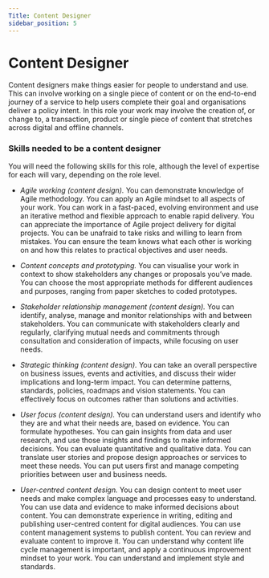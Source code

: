 ```yaml
---
Title: Content Designer
sidebar_position: 5
---
```

# Content Designer

Content designers make things easier for people to understand and use. This can involve working on a single piece of content or on the end-to-end journey of a service to help users complete their goal and organisations deliver a policy intent. In this role your work may involve the creation of, or change to, a transaction, product or single piece of content that stretches across digital and offline channels.

### Skills needed to be a content designer  

You will need the following skills for this role, although the level of expertise for each will vary, depending on the role level.

- _*Agile working (content design).*_ You can demonstrate knowledge of Agile methodology. You can apply an Agile mindset to all aspects of your work. You can work in a fast-paced, evolving environment and use an iterative method and flexible approach to enable rapid delivery. You can appreciate the importance of Agile project delivery for digital projects. You can be unafraid to take risks and willing to learn from mistakes. You can ensure the team knows what each other is working on and how this relates to practical objectives and user needs.

- _*Content concepts and prototyping.*_ You can visualise your work in context to show stakeholders any changes or proposals you’ve made. You can choose the most appropriate methods for different audiences and purposes, ranging from paper sketches to coded prototypes.

- _*Stakeholder relationship management (content design).*_ You can identify, analyse, manage and monitor relationships with and between stakeholders. You can communicate with stakeholders clearly and regularly, clarifying mutual needs and commitments through consultation and consideration of impacts, while focusing on user needs.

- _*Strategic thinking (content design).*_ You can take an overall perspective on business issues, events and activities, and discuss their wider implications and long-term impact. You can determine patterns, standards, policies, roadmaps and vision statements. You can effectively focus on outcomes rather than solutions and activities.

- _*User focus (content design).*_ You can understand users and identify who they are and what their needs are, based on evidence. You can formulate hypotheses. You can gain insights from data and user research, and use those insights and findings to make informed decisions. You can evaluate quantitative and qualitative data. You can translate user stories and propose design approaches or services to meet these needs. You can put users first and manage competing priorities between user and business needs.

- _*User-centred content design.*_ You can design content to meet user needs and make complex language and processes easy to understand. You can use data and evidence to make informed decisions about content. You can demonstrate experience in writing, editing and publishing user-centred content for digital audiences. You can use content management systems to publish content. You can review and evaluate content to improve it. You can understand why content life cycle management is important, and apply a continuous improvement mindset to your work. You can understand and implement style and standards.
